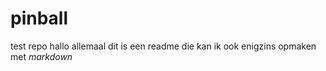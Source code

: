 # pinball
test repo
hallo allemaal dit is een readme
die kan ik ook enigzins opmaken met *markdown*
